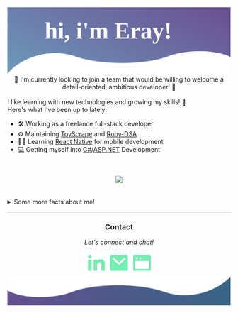 <img src="/icons/svg (20).svg" />

<div align="center">
📌 I'm currently looking to join a team that would be willing to welcome a detail-oriented, ambitious developer! 📌
</div>
<br />
I like learning with new technologies and growing my skills! 🌟
<br />
Here's what I've been up to lately:

- 🛠️ Working as a freelance full-stack developer
- ⚙️ Maintaining [ToyScrape](https://github.com/erayalkis/toyhouse_downloader) and [Ruby-DSA](https://github.com/erayalkis/Ruby-DSA)
- 🐱‍💻 Learning [React Native](https://reactnative.dev/) for mobile development
- 💻 Getting myself into [C#](https://docs.microsoft.com/en-us/dotnet/csharp/)/[ASP.NET](https://dotnet.microsoft.com/en-us/apps/aspnet) Development

<br />


<div align="center">
  
  ![](https://komarev.com/ghpvc/?username=erayalkis&color=blue&label=Visitors&style=for-the-badge)
  
</div>
<br />
<details>
  <summary>Some more facts about me!</summary>
  <ul>
    <li>⚙️ I like experimenting with arduinos in my spare time!</li>
    <li>👨🏼‍🍳 One of my other big hobbies is cooking! I make a mean chicken alfredo 🍝</li>
    <li>📖 I also love reading! My favourite series is The Witcher! 
  </ul>
  
  [![Eray's GitHub stats](https://github-readme-stats.vercel.app/api?username=erayalkis&count_private=true&show_icons=true&theme=cobalt)
  ](https://github.com/anuraghazra/github-readme-stats)

  [![GitHub Streak](https://github-readme-streak-stats.herokuapp.com?user=erayalkis&date_format=M%20j%5B%2C%20Y%5D&ring=047FEE&background=193549&fire=C577C2&currStreakNum=75EEB2&sideLabels=C577C2&dates=75EEB2&currStreakLabel=C577C2&stroke=047FEE&sideNums=75EEB2)](https://git.io/streak-stats)

  [![Eray's top langs](https://github-readme-stats.vercel.app/api/top-langs/?username=erayalkis&layout=compact&theme=cobalt)](https://github.com/anuraghazra/github-readme-stats)
  
</details>

<hr />

<div align="center">
  <h3>Contact</h3>
  <p><em>Let's connect and chat!</em></p>
  <a href="https://www.linkedin.com/in/eray-alkis-83ab9519b/" target="_blank"><img src="/icons/linkedin-fill.svg" /></a>
  <a href="mailto:erayalkis@hotmail.com"><img src="/icons/mail-fill.svg" /></a>
  <a href="https://erayalkis.netlify.app" target="_blank"><img src="/icons/window-fill.svg" /></a>
</div>

<img src="/icons/bottom.svg" />
